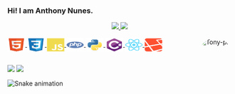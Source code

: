 ### Hi! I am Anthony Nunes.

<div align="center">
  <a href="https://github.com/Mattx-br">
  <img height="170em" src="https://github-readme-stats.vercel.app/api?username=Mattx-br&show_icons=true&theme=dark&include_all_commits=true&count_private=true"/>
  <img height="180em" src="https://github-readme-stats.vercel.app/api/top-langs/?username=Mattx-br&layout=compact&langs_count=7&theme=dark"/>
</div>
<div style="display: inline_block"><br>
  <img align="center" alt="Tony-HTML" height="30" width="40" src="https://raw.githubusercontent.com/devicons/devicon/master/icons/html5/html5-original.svg">
  <img align="center" alt="Tony-CSS" height="30" width="40" src="https://raw.githubusercontent.com/devicons/devicon/master/icons/css3/css3-original.svg">
  <img align="center" alt="Tony-Js" height="30" width="40" src="https://raw.githubusercontent.com/devicons/devicon/master/icons/javascript/javascript-plain.svg">
  <img align="center" alt="Tony-php" height="30" width="40" src="https://raw.githubusercontent.com/devicons/devicon/master/icons/php/php-plain.svg">
  <img align="center" alt="Tony-Python" height="30" width="40" src="https://raw.githubusercontent.com/devicons/devicon/master/icons/python/python-original.svg">
  <img align="center" alt="Tony-Csharp" height="30" width="40" src="https://raw.githubusercontent.com/devicons/devicon/master/icons/csharp/csharp-original.svg">
  <img align="center" alt="Tony-React" height="30" width="40" src="https://raw.githubusercontent.com/devicons/devicon/master/icons/react/react-original.svg">
  <img align="center" alt="Tony-Laravel" height="30" width="40" src="https://github.com/devicons/devicon/blob/master/icons/laravel/laravel-plain.svg">
  <img align="right" alt="Tony-pic" height="150" style="border-radius:50px;" src="https://media-exp1.licdn.com/dms/image/C4E03AQGNiscFPld4Kw/profile-displayphoto-shrink_800_800/0/1606941356804?e=1648684800&v=beta&t=sR7w66HmTb4cO0AK3-7gP0lMVsUEbxYgyDPuh2WI1v4">
</div>
  
  ##
 
<div>
  <a href = "mailto:anthony.nunes022@gmail.com"><img src="https://img.shields.io/badge/-Gmail-%23333?style=for-the-badge&logo=gmail&logoColor=white" target="_blank"></a>
  <a href="https://www.linkedin.com/in/anthony-nunes-022" target="_blank"><img src="https://img.shields.io/badge/-LinkedIn-%230077B5?style=for-the-badge&logo=linkedin&logoColor=white" target="_blank"></a> 
 
  ![Snake animation](https://github.com/Mattx-br/Mattx-br/blob/output/github-contribution-grid-snake.svg)
 
</div>
